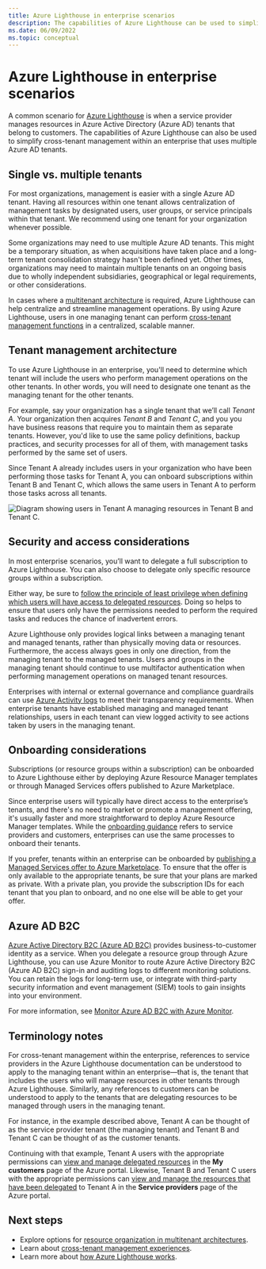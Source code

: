 ```yaml
---
title: Azure Lighthouse in enterprise scenarios
description: The capabilities of Azure Lighthouse can be used to simplify cross-tenant management within an enterprise which uses multiple Azure AD tenants.
ms.date: 06/09/2022
ms.topic: conceptual
---
```


# Azure Lighthouse in enterprise scenarios

A common scenario for [Azure Lighthouse](../overview.md) is when a service provider manages resources in Azure Active Directory (Azure AD) tenants that belong to customers. The capabilities of Azure Lighthouse can also be used to simplify cross-tenant management within an enterprise that uses multiple Azure AD tenants.

## Single vs. multiple tenants

For most organizations, management is easier with a single Azure AD tenant. Having all resources within one tenant allows centralization of management tasks by designated users, user groups, or service principals within that tenant. We recommend using one tenant for your organization whenever possible.

Some organizations may need to use multiple Azure AD tenants. This might be a temporary situation, as when acquisitions have taken place and a long-term tenant consolidation strategy hasn't been defined yet. Other times, organizations may need to maintain multiple tenants on an ongoing basis due to wholly independent subsidiaries, geographical or legal requirements, or other considerations.

In cases where a [multitenant architecture](/azure/architecture/guide/multitenant/overview) is required, Azure Lighthouse can help centralize and streamline management operations. By using Azure Lighthouse, users in one managing tenant can perform [cross-tenant management functions](cross-tenant-management-experience.md) in a centralized, scalable manner.

## Tenant management architecture

To use Azure Lighthouse in an enterprise, you'll need to determine which tenant will include the users who perform management operations on the other tenants. In other words, you will need to designate one tenant as the managing tenant for the other tenants.

For example, say your organization has a single tenant that we’ll call *Tenant A*. Your organization then acquires *Tenant B* and *Tenant C*, and you you have business reasons that require you to maintain them as separate tenants. However, you'd like to use the same policy definitions, backup practices, and security processes for all of them, with management tasks performed by the same set of users.

Since Tenant A already includes users in your organization who have been performing those tasks for Tenant A, you can onboard subscriptions within Tenant B and Tenant C, which allows the same users in Tenant A to perform those tasks across all tenants.

![Diagram showing users in Tenant A managing resources in Tenant B and Tenant C.](../media/enterprise-azure-lighthouse.jpg)

## Security and access considerations

In most enterprise scenarios, you’ll want to delegate a full subscription to Azure Lighthouse. You can also choose to delegate only specific resource groups within a subscription.

Either way, be sure to [follow the principle of least privilege when defining which users will have access to delegated resources](recommended-security-practices.md#assign-permissions-to-groups-using-the-principle-of-least-privilege). Doing so helps to ensure that users only have the permissions needed to perform the required tasks and reduces the chance of inadvertent errors.

Azure Lighthouse only provides logical links between a managing tenant and managed tenants, rather than physically moving data or resources. Furthermore, the access always goes in only one direction, from the managing tenant to the managed tenants. Users and groups in the managing tenant should continue to use multifactor authentication when performing management operations on managed tenant resources.

Enterprises with internal or external governance and compliance guardrails can use [Azure Activity logs](../../azure-monitor/essentials/platform-logs-overview.md) to meet their transparency requirements. When enterprise tenants have established managing and managed tenant relationships, users in each tenant can view logged activity to see actions taken by users in the managing tenant.

## Onboarding considerations

Subscriptions (or resource groups within a subscription) can be onboarded to Azure Lighthouse either by deploying Azure Resource Manager templates or through Managed Services offers published to Azure Marketplace.

Since enterprise users will typically have direct access to the enterprise’s tenants, and there's no need to market or promote a management offering, it's usually faster and more straightforward to deploy Azure Resource Manager templates. While the [onboarding guidance](../how-to/onboard-customer.md) refers to service providers and customers, enterprises can use the same processes to onboard their tenants.

If you prefer, tenants within an enterprise can be onboarded by [publishing a Managed Services offer to Azure Marketplace](../how-to/publish-managed-services-offers.md). To ensure that the offer is only available to the appropriate tenants, be sure that your plans are marked as private. With a private plan, you provide the subscription IDs for each tenant that you plan to onboard, and no one else will be able to get your offer.

## Azure AD B2C

[Azure Active Directory B2C (Azure AD B2C)](../../active-directory-b2c/overview.md) provides business-to-customer identity as a service. When you delegate a resource group through Azure Lighthouse, you can use Azure Monitor to route Azure Active Directory B2C (Azure AD B2C) sign-in and auditing logs to different monitoring solutions. You can retain the logs for long-term use, or integrate with third-party security information and event management (SIEM) tools to gain insights into your environment.

For more information, see [Monitor Azure AD B2C with Azure Monitor](../../active-directory-b2c/azure-monitor.md).

## Terminology notes

For cross-tenant management within the enterprise, references to service providers in the Azure Lighthouse documentation can be understood to apply to the managing tenant within an enterprise—that is, the tenant that includes the users who will manage resources in other tenants through Azure Lighthouse. Similarly, any references to customers can be understood to apply to the tenants that are delegating resources to be managed through users in the managing tenant.

For instance, in the example described above, Tenant A can be thought of as the service provider tenant (the managing tenant) and Tenant B and Tenant C can be thought of as the customer tenants.

Continuing with that example, Tenant A users with the appropriate permissions can [view and manage delegated resources](../how-to/view-manage-customers.md) in the **My customers** page of the Azure portal. Likewise, Tenant B and Tenant C users with the appropriate permissions can [view and manage the resources that have been delegated](../how-to/view-manage-service-providers.md) to Tenant A in the **Service providers** page of the Azure portal.

## Next steps

- Explore options for [resource organization in multitenant architectures](/azure/architecture/guide/multitenant/approaches/resource-organization).
- Learn about [cross-tenant management experiences](cross-tenant-management-experience.md).
- Learn more about [how Azure Lighthouse works](architecture.md).
